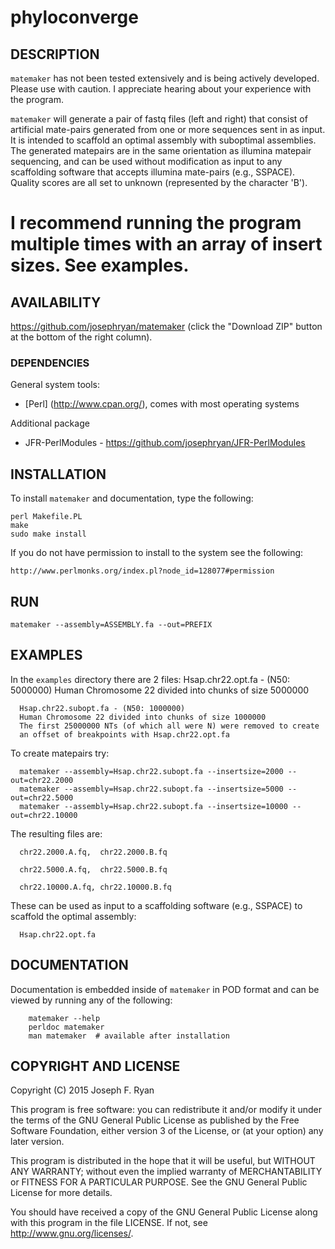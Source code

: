 # phyloconverge

## DESCRIPTION

`matemaker` has not been tested extensively and is being actively developed. Please use with caution. I appreciate hearing about your experience with the program.

`matemaker` will generate a pair of fastq files (left and right) that
consist of artificial mate-pairs generated from one or more sequences sent
in as input. It is intended to scaffold an optimal assembly with suboptimal
assemblies. The generated matepairs are in the same orientation as illumina matepair sequencing, and can be used without modification as input to any scaffolding software that accepts illumina mate-pairs (e.g., SSPACE). Quality scores are all set to unknown (represented by the character 'B').

I recommend running the program multiple times with an array of insert sizes. See examples.
=======
## AVAILABILITY

https://github.com/josephryan/matemaker (click the "Download ZIP" button at the bottom of the right column).

### DEPENDENCIES

General system tools:
- [Perl] (http://www.cpan.org/), comes with most operating systems

Additional package
- JFR-PerlModules  - https://github.com/josephryan/JFR-PerlModules

## INSTALLATION

To install `matemaker` and documentation, type the following:

    perl Makefile.PL
    make
    sudo make install

If you do not have permission to install to the system see the following:

    http://www.perlmonks.org/index.pl?node_id=128077#permission

## RUN

    matemaker --assembly=ASSEMBLY.fa --out=PREFIX

## EXAMPLES

In the `examples` directory there are 2 files: 
      Hsap.chr22.opt.fa - (N50: 5000000)
      Human Chromosome 22 divided into chunks of size 5000000

      Hsap.chr22.subopt.fa - (N50: 1000000)
      Human Chromosome 22 divided into chunks of size 1000000
      The first 25000000 NTs (of which all were N) were removed to create
      an offset of breakpoints with Hsap.chr22.opt.fa

To create matepairs try:

      matemaker --assembly=Hsap.chr22.subopt.fa --insertsize=2000 --out=chr22.2000
      matemaker --assembly=Hsap.chr22.subopt.fa --insertsize=5000 --out=chr22.5000
      matemaker --assembly=Hsap.chr22.subopt.fa --insertsize=10000 --out=chr22.10000
      
The resulting files are:  

      chr22.2000.A.fq,  chr22.2000.B.fq

      chr22.5000.A.fq,  chr22.5000.B.fq

      chr22.10000.A.fq, chr22.10000.B.fq

These can be used as input to a scaffolding software (e.g., SSPACE) to scaffold the optimal assembly:

      Hsap.chr22.opt.fa


## DOCUMENTATION

Documentation is embedded inside of `matemaker` in POD format and
can be viewed by running any of the following:

        matemaker --help
        perldoc matemaker
        man matemaker  # available after installation

## COPYRIGHT AND LICENSE

Copyright (C) 2015 Joseph F. Ryan

This program is free software: you can redistribute it and/or modify
it under the terms of the GNU General Public License as published by
the Free Software Foundation, either version 3 of the License, or
(at your option) any later version.

This program is distributed in the hope that it will be useful,
but WITHOUT ANY WARRANTY; without even the implied warranty of
MERCHANTABILITY or FITNESS FOR A PARTICULAR PURPOSE.  See the
GNU General Public License for more details.

You should have received a copy of the GNU General Public License
along with this program in the file LICENSE.  If not, see
http://www.gnu.org/licenses/.
